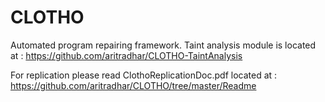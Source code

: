 CLOTHO
============

Automated program repairing framework.
Taint analysis module is located at : https://github.com/aritradhar/CLOTHO-TaintAnalysis

For replication please read ClothoReplicationDoc.pdf located at : https://github.com/aritradhar/CLOTHO/tree/master/Readme

